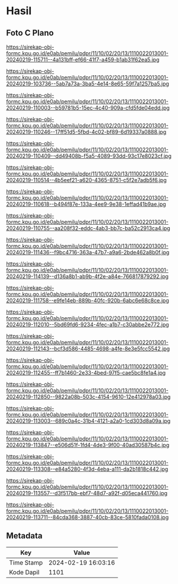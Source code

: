 # Hasil

## Foto C Plano

https://sirekap-obj-formc.kpu.go.id/e0ab/pemilu/pdpr/11/10/02/20/13/1110022013001-20240219-115711--4a131bff-ef66-41f7-a459-b1ab31f62ea5.jpg

https://sirekap-obj-formc.kpu.go.id/e0ab/pemilu/pdpr/11/10/02/20/13/1110022013001-20240219-103736--5ab7a73a-3ba5-4e14-8e65-59f7a1257ba5.jpg

https://sirekap-obj-formc.kpu.go.id/e0ab/pemilu/pdpr/11/10/02/20/13/1110022013001-20240219-110003--b59781b5-15ec-4c40-909a-cfd5fde04edd.jpg

https://sirekap-obj-formc.kpu.go.id/e0ab/pemilu/pdpr/11/10/02/20/13/1110022013001-20240219-110246--17ff51d5-5fbd-4c02-bf89-6d19337a0888.jpg

https://sirekap-obj-formc.kpu.go.id/e0ab/pemilu/pdpr/11/10/02/20/13/1110022013001-20240219-110409--dd49408b-f5a5-4089-93dd-93c17e8023cf.jpg

https://sirekap-obj-formc.kpu.go.id/e0ab/pemilu/pdpr/11/10/02/20/13/1110022013001-20240219-110514--4b5eef21-a620-4365-8751-c5f2e7adb5f6.jpg

https://sirekap-obj-formc.kpu.go.id/e0ab/pemilu/pdpr/11/10/02/20/13/1110022013001-20240219-110618--b494f87e-133a-4ee9-9e38-1effad41b9ae.jpg

https://sirekap-obj-formc.kpu.go.id/e0ab/pemilu/pdpr/11/10/02/20/13/1110022013001-20240219-110755--aa208f32-eddc-4ab3-bb7c-ba52c2913ca4.jpg

https://sirekap-obj-formc.kpu.go.id/e0ab/pemilu/pdpr/11/10/02/20/13/1110022013001-20240219-111436--f9bc4716-363a-47b7-a9a6-2bde462a8b0f.jpg

https://sirekap-obj-formc.kpu.go.id/e0ab/pemilu/pdpr/11/10/02/20/13/1110022013001-20240219-114139--d136a8b1-ab9b-4f2e-a84e-766817879292.jpg

https://sirekap-obj-formc.kpu.go.id/e0ab/pemilu/pdpr/11/10/02/20/13/1110022013001-20240219-111758--e9fe14eb-889b-40fc-920b-6abc6e68c8ce.jpg

https://sirekap-obj-formc.kpu.go.id/e0ab/pemilu/pdpr/11/10/02/20/13/1110022013001-20240219-112010--5bd69fd6-9234-4fec-a1b7-c30abbe2e772.jpg

https://sirekap-obj-formc.kpu.go.id/e0ab/pemilu/pdpr/11/10/02/20/13/1110022013001-20240219-112143--bcf3d586-4485-4698-a4fe-8e3e5fcc5542.jpg

https://sirekap-obj-formc.kpu.go.id/e0ab/pemilu/pdpr/11/10/02/20/13/1110022013001-20240219-112455--ff7b1460-2e33-4bed-97f5-cae5bc8fe1a4.jpg

https://sirekap-obj-formc.kpu.go.id/e0ab/pemilu/pdpr/11/10/02/20/13/1110022013001-20240219-112850--9822a08b-503c-4154-9610-12e412978a03.jpg

https://sirekap-obj-formc.kpu.go.id/e0ab/pemilu/pdpr/11/10/02/20/13/1110022013001-20240219-113003--689c0a4c-31b4-4121-a2a0-1cd303d8a09a.jpg

https://sirekap-obj-formc.kpu.go.id/e0ab/pemilu/pdpr/11/10/02/20/13/1110022013001-20240219-113847--e506d51f-1fd4-4de3-9f00-40ad30587b4c.jpg

https://sirekap-obj-formc.kpu.go.id/e0ab/pemilu/pdpr/11/10/02/20/13/1110022013001-20240219-113308--e84a5280-4f3d-4eba-a111-da2b1818c442.jpg

https://sirekap-obj-formc.kpu.go.id/e0ab/pemilu/pdpr/11/10/02/20/13/1110022013001-20240219-113557--d3f517bb-ebf7-48d7-a92f-d05eca441760.jpg

https://sirekap-obj-formc.kpu.go.id/e0ab/pemilu/pdpr/11/10/02/20/13/1110022013001-20240219-113711--84cda368-3887-40cb-83ce-5810fada0108.jpg


## Metadata

| Key        | Value               |
| ---------- | ------------------- |
| Time Stamp | 2024-02-19 16:03:16 |
| Kode Dapil | 1101                |




